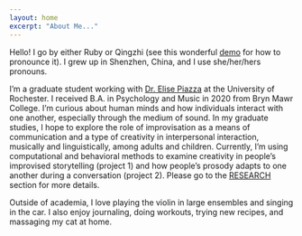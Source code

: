 ```yaml
---
layout: home
excerpt: "About Me..."
---
```


Hello! I go by either Ruby or Qingzhi (see this wonderful [demo](https://www.chinesenamesinenglish.com/wiki/Qingzhi) for how to pronounce it). I grew up in Shenzhen, China, and I use she/her/hers pronouns.

I’m a graduate student working with [Dr. Elise Piazza](https://www.piazzalab.com/) at the University of Rochester. I received B.A. in Psychology and Music in 2020 from Bryn Mawr College. I’m curious about human minds and how individuals interact with one another, especially through the medium of sound. In my graduate studies, I hope to explore the role of improvisation as a means of communication and a type of creativity in interpersonal interaction, musically and linguistically, among adults and children. Currently, I’m using computational and behavioral methods to examine creativity in people’s improvised storytelling (project 1) and how people’s prosody adapts to one another during a conversation (project 2). Please go to the [RESEARCH](/research) section for more details.

Outside of academia, I love playing the violin in large ensembles and singing in the car. I also enjoy journaling, doing workouts, trying new recipes, and massaging my cat at home.
